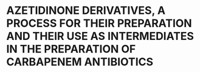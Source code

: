 # AZETIDINONE DERIVATIVES, A PROCESS FOR THEIR PREPARATION AND THEIR USE AS INTERMEDIATES IN THE PREPARATION OF CARBAPENEM ANTIBIOTICS